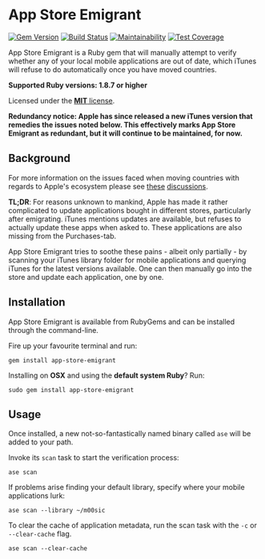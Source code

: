 # App Store Emigrant

[![Gem Version](https://img.shields.io/gem/v/app-store-emigrant.svg?style=flat)](https://rubygems.org/gems/app-store-emigrant)
[![Build Status](https://img.shields.io/travis/timkurvers/app-store-emigrant.svg?style=flat)](https://travis-ci.org/timkurvers/app-store-emigrant)
[![Maintainability](https://img.shields.io/codeclimate/maintainability/timkurvers/app-store-emigrant.svg)](https://codeclimate.com/github/timkurvers/app-store-emigrant)
[![Test Coverage](https://img.shields.io/codeclimate/coverage/timkurvers/app-store-emigrant.svg)](https://codeclimate.com/github/timkurvers/app-store-emigrant)

App Store Emigrant is a Ruby gem that will manually attempt to verify whether
any of your local mobile applications are out of date, which iTunes will refuse
to do automatically once you have moved countries.

**Supported Ruby versions: 1.8.7 or higher**

Licensed under the [**MIT** license](LICENSE.md).

**Redundancy notice: Apple has since released a new iTunes version that remedies
the issues noted below. This effectively marks App Store Emigrant as redundant,
but it will continue to be maintained, for now.**

## Background

For more information on the issues faced when moving countries with regards to
Apple's ecosystem please see [these](https://discussions.apple.com/thread/2443094)
[discussions](https://discussions.apple.com/message/16273593).

**TL;DR**: For reasons unknown to mankind, Apple has made it rather complicated
to update applications bought in different stores, particularly after emigrating.
iTunes mentions updates are available, but refuses to actually update these apps
when asked to. These applications are also missing from the Purchases-tab.

App Store Emigrant tries to soothe these pains - albeit only partially - by
scanning your iTunes library folder for mobile applications and querying iTunes
for the latest versions available. One can then manually go into the store and
update each application, one by one.

## Installation

App Store Emigrant is available from RubyGems and can be installed through the
command-line.

Fire up your favourite terminal and run:

```shell
gem install app-store-emigrant
```

Installing on **OSX** and using the **default system Ruby**? Run:

```shell
sudo gem install app-store-emigrant
```

## Usage

Once installed, a new not-so-fantastically named binary called `ase` will be
added to your path.

Invoke its `scan` task to start the verification process:

```shel
ase scan
```

If problems arise finding your default library, specify where your mobile
applications lurk:

```shell
ase scan --library ~/m00sic
```

To clear the cache of application metadata, run the scan task with the `-c` or
`--clear-cache` flag.

```shell
ase scan --clear-cache
```

[these]: https://discussions.apple.com/thread/2443094
[discussions]: https://discussions.apple.com/message/16273593
